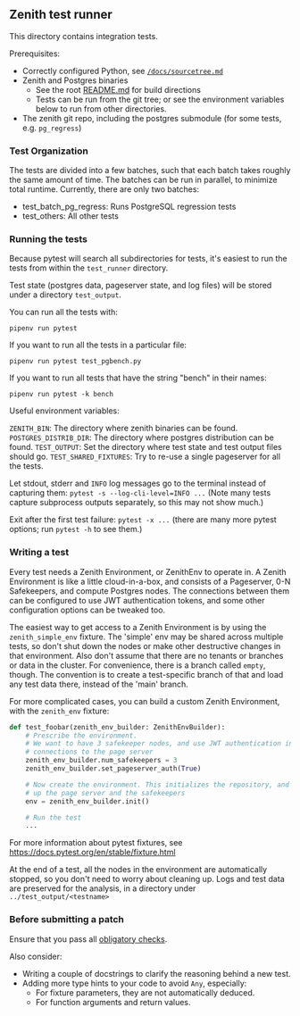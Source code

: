 ## Zenith test runner

This directory contains integration tests.

Prerequisites:
- Correctly configured Python, see [`/docs/sourcetree.md`](/docs/sourcetree.md#using-python)
- Zenith and Postgres binaries
    - See the root [README.md](/README.md) for build directions
    - Tests can be run from the git tree; or see the environment variables
      below to run from other directories.
- The zenith git repo, including the postgres submodule
  (for some tests, e.g. `pg_regress`)

### Test Organization

The tests are divided into a few batches, such that each batch takes roughly
the same amount of time. The batches can be run in parallel, to minimize total
runtime. Currently, there are only two batches:

- test_batch_pg_regress: Runs PostgreSQL regression tests
- test_others: All other tests

### Running the tests

Because pytest will search all subdirectories for tests, it's easiest to
run the tests from within the `test_runner` directory.

Test state (postgres data, pageserver state, and log files) will
be stored under a directory `test_output`.

You can run all the tests with:

`pipenv run pytest`

If you want to run all the tests in a particular file:

`pipenv run pytest test_pgbench.py`

If you want to run all tests that have the string "bench" in their names:

`pipenv run pytest -k bench`

Useful environment variables:

`ZENITH_BIN`: The directory where zenith binaries can be found.
`POSTGRES_DISTRIB_DIR`: The directory where postgres distribution can be found.
`TEST_OUTPUT`: Set the directory where test state and test output files
should go.
`TEST_SHARED_FIXTURES`: Try to re-use a single pageserver for all the tests.

Let stdout, stderr and `INFO` log messages go to the terminal instead of capturing them:
`pytest -s --log-cli-level=INFO ...`
(Note many tests capture subprocess outputs separately, so this may not
show much.)

Exit after the first test failure:
`pytest -x ...`
(there are many more pytest options; run `pytest -h` to see them.)

### Writing a test

Every test needs a Zenith Environment, or ZenithEnv to operate in. A Zenith Environment
is like a little cloud-in-a-box, and consists of a Pageserver, 0-N Safekeepers, and
compute Postgres nodes. The connections between them can be configured to use JWT
authentication tokens, and some other configuration options can be tweaked too.

The easiest way to get access to a Zenith Environment is by using the `zenith_simple_env`
fixture. The 'simple' env may be shared across multiple tests, so don't shut down the nodes
or make other destructive changes in that environment. Also don't assume that
there are no tenants or branches or data in the cluster. For convenience, there is a
branch called `empty`, though. The convention is to create a test-specific branch of
that and load any test data there, instead of the 'main' branch.

For more complicated cases, you can build a custom Zenith Environment, with the `zenith_env`
fixture:

```python
def test_foobar(zenith_env_builder: ZenithEnvBuilder):
    # Prescribe the environment.
    # We want to have 3 safekeeper nodes, and use JWT authentication in the
    # connections to the page server
    zenith_env_builder.num_safekeepers = 3
    zenith_env_builder.set_pageserver_auth(True)

    # Now create the environment. This initializes the repository, and starts
    # up the page server and the safekeepers
    env = zenith_env_builder.init()

    # Run the test
    ...
```

For more information about pytest fixtures, see https://docs.pytest.org/en/stable/fixture.html

At the end of a test, all the nodes in the environment are automatically stopped, so you
don't need to worry about cleaning up. Logs and test data are preserved for the analysis,
in a directory under `../test_output/<testname>`

### Before submitting a patch
Ensure that you pass all [obligatory checks](/docs/sourcetree.md#obligatory-checks).

Also consider:

* Writing a couple of docstrings to clarify the reasoning behind a new test.
* Adding more type hints to your code to avoid `Any`, especially:
  * For fixture parameters, they are not automatically deduced.
  * For function arguments and return values.
